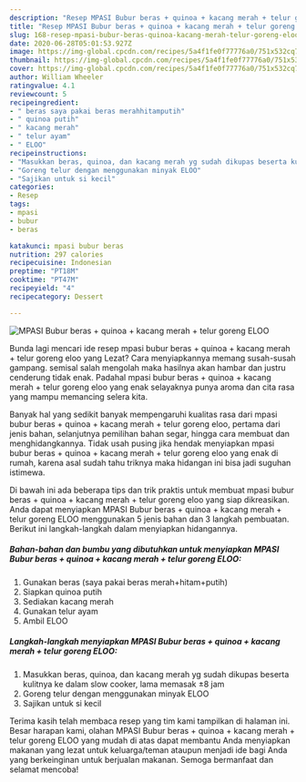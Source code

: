 ```yaml
---
description: "Resep MPASI Bubur beras + quinoa + kacang merah + telur goreng ELOO | Cara Buat MPASI Bubur beras + quinoa + kacang merah + telur goreng ELOO Yang Mudah Dan Praktis"
title: "Resep MPASI Bubur beras + quinoa + kacang merah + telur goreng ELOO | Cara Buat MPASI Bubur beras + quinoa + kacang merah + telur goreng ELOO Yang Mudah Dan Praktis"
slug: 168-resep-mpasi-bubur-beras-quinoa-kacang-merah-telur-goreng-eloo-cara-buat-mpasi-bubur-beras-quinoa-kacang-merah-telur-goreng-eloo-yang-mudah-dan-praktis
date: 2020-06-28T05:01:53.927Z
image: https://img-global.cpcdn.com/recipes/5a4f1fe0f77776a0/751x532cq70/mpasi-bubur-beras-quinoa-kacang-merah-telur-goreng-eloo-foto-resep-utama.jpg
thumbnail: https://img-global.cpcdn.com/recipes/5a4f1fe0f77776a0/751x532cq70/mpasi-bubur-beras-quinoa-kacang-merah-telur-goreng-eloo-foto-resep-utama.jpg
cover: https://img-global.cpcdn.com/recipes/5a4f1fe0f77776a0/751x532cq70/mpasi-bubur-beras-quinoa-kacang-merah-telur-goreng-eloo-foto-resep-utama.jpg
author: William Wheeler
ratingvalue: 4.1
reviewcount: 5
recipeingredient:
- " beras saya pakai beras merahhitamputih"
- " quinoa putih"
- " kacang merah"
- " telur ayam"
- " ELOO"
recipeinstructions:
- "Masukkan beras, quinoa, dan kacang merah yg sudah dikupas beserta kulitnya ke dalam slow cooker, lama memasak ±8 jam"
- "Goreng telur dengan menggunakan minyak ELOO"
- "Sajikan untuk si kecil"
categories:
- Resep
tags:
- mpasi
- bubur
- beras

katakunci: mpasi bubur beras 
nutrition: 297 calories
recipecuisine: Indonesian
preptime: "PT18M"
cooktime: "PT47M"
recipeyield: "4"
recipecategory: Dessert

---
```



![MPASI Bubur beras + quinoa + kacang merah + telur goreng ELOO](https://img-global.cpcdn.com/recipes/5a4f1fe0f77776a0/751x532cq70/mpasi-bubur-beras-quinoa-kacang-merah-telur-goreng-eloo-foto-resep-utama.jpg)

Bunda lagi mencari ide resep mpasi bubur beras + quinoa + kacang merah + telur goreng eloo yang Lezat? Cara menyiapkannya memang susah-susah gampang. semisal salah mengolah maka hasilnya akan hambar dan justru cenderung tidak enak. Padahal mpasi bubur beras + quinoa + kacang merah + telur goreng eloo yang enak selayaknya punya aroma dan cita rasa yang mampu memancing selera kita.

Banyak hal yang sedikit banyak mempengaruhi kualitas rasa dari mpasi bubur beras + quinoa + kacang merah + telur goreng eloo, pertama dari jenis bahan, selanjutnya pemilihan bahan segar, hingga cara membuat dan menghidangkannya. Tidak usah pusing jika hendak menyiapkan mpasi bubur beras + quinoa + kacang merah + telur goreng eloo yang enak di rumah, karena asal sudah tahu triknya maka hidangan ini bisa jadi suguhan istimewa.




Di bawah ini ada beberapa tips dan trik praktis untuk membuat mpasi bubur beras + quinoa + kacang merah + telur goreng eloo yang siap dikreasikan. Anda dapat menyiapkan MPASI Bubur beras + quinoa + kacang merah + telur goreng ELOO menggunakan 5 jenis bahan dan 3 langkah pembuatan. Berikut ini langkah-langkah dalam menyiapkan hidangannya.

<!--inarticleads1-->

##### Bahan-bahan dan bumbu yang dibutuhkan untuk menyiapkan MPASI Bubur beras + quinoa + kacang merah + telur goreng ELOO:

1. Gunakan  beras (saya pakai beras merah+hitam+putih)
1. Siapkan  quinoa putih
1. Sediakan  kacang merah
1. Gunakan  telur ayam
1. Ambil  ELOO




<!--inarticleads2-->

##### Langkah-langkah menyiapkan MPASI Bubur beras + quinoa + kacang merah + telur goreng ELOO:

1. Masukkan beras, quinoa, dan kacang merah yg sudah dikupas beserta kulitnya ke dalam slow cooker, lama memasak ±8 jam
1. Goreng telur dengan menggunakan minyak ELOO
1. Sajikan untuk si kecil




Terima kasih telah membaca resep yang tim kami tampilkan di halaman ini. Besar harapan kami, olahan MPASI Bubur beras + quinoa + kacang merah + telur goreng ELOO yang mudah di atas dapat membantu Anda menyiapkan makanan yang lezat untuk keluarga/teman ataupun menjadi ide bagi Anda yang berkeinginan untuk berjualan makanan. Semoga bermanfaat dan selamat mencoba!
